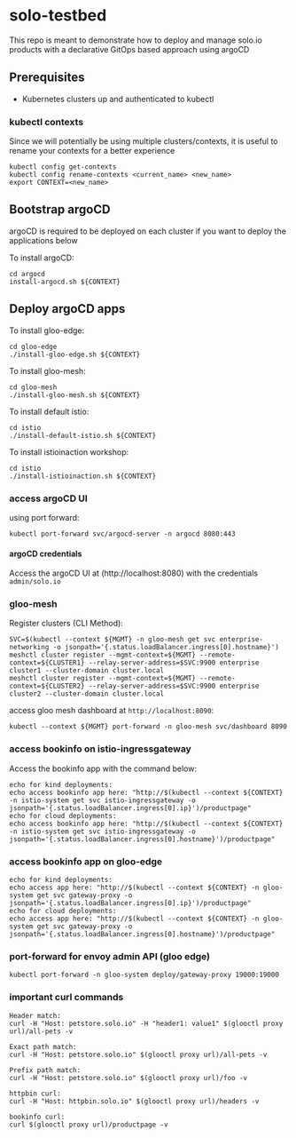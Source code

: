 # solo-testbed
This repo is meant to demonstrate how to deploy and manage solo.io products with a declarative GitOps based approach using argoCD
 
## Prerequisites
- Kubernetes clusters up and authenticated to kubectl

### kubectl contexts
Since we will potentially be using multiple clusters/contexts, it is useful to rename your contexts for a better experience
```
kubectl config get-contexts
kubectl config rename-contexts <current_name> <new_name>
export CONTEXT=<new_name>
```

## Bootstrap argoCD
argoCD is required to be deployed on each cluster if you want to deploy the applications below

To install argoCD:
```
cd argocd
install-argocd.sh ${CONTEXT}
```

## Deploy argoCD apps

To install gloo-edge:
```
cd gloo-edge
./install-gloo-edge.sh ${CONTEXT}
```

To install gloo-mesh:
```
cd gloo-mesh
./install-gloo-mesh.sh ${CONTEXT}
```

To install default istio:
```
cd istio
./install-default-istio.sh ${CONTEXT}
```

To install istioinaction workshop: 
```
cd istio
./install-istioinaction.sh ${CONTEXT}
```

### access argoCD UI
using port forward:
```
kubectl port-forward svc/argocd-server -n argocd 8080:443
```

#### argoCD credentials
Access the argoCD UI at (http://localhost:8080) with the credentials `admin/solo.io`

### gloo-mesh

Register clusters (CLI Method):
```
SVC=$(kubectl --context ${MGMT} -n gloo-mesh get svc enterprise-networking -o jsonpath='{.status.loadBalancer.ingress[0].hostname}')
meshctl cluster register --mgmt-context=${MGMT} --remote-context=${CLUSTER1} --relay-server-address=$SVC:9900 enterprise cluster1 --cluster-domain cluster.local
meshctl cluster register --mgmt-context=${MGMT} --remote-context=${CLUSTER2} --relay-server-address=$SVC:9900 enterprise cluster2 --cluster-domain cluster.local
```

access gloo mesh dashboard at `http://localhost:8090`:
```
kubectl --context ${MGMT} port-forward -n gloo-mesh svc/dashboard 8090
```

### access bookinfo on istio-ingressgateway
Access the bookinfo app with the command below:
```
echo for kind deployments:
echo access bookinfo app here: "http://$(kubectl --context ${CONTEXT} -n istio-system get svc istio-ingressgateway -o jsonpath='{.status.loadBalancer.ingress[0].ip}')/productpage"
echo for cloud deployments:
echo access bookinfo app here: "http://$(kubectl --context ${CONTEXT} -n istio-system get svc istio-ingressgateway -o jsonpath='{.status.loadBalancer.ingress[0].hostname}')/productpage"
```

### access bookinfo app on gloo-edge
```
echo for kind deployments:
echo access app here: "http://$(kubectl --context ${CONTEXT} -n gloo-system get svc gateway-proxy -o jsonpath='{.status.loadBalancer.ingress[0].ip}')/productpage"
echo for cloud deployments:
echo access app here: "http://$(kubectl --context ${CONTEXT} -n gloo-system get svc gateway-proxy -o jsonpath='{.status.loadBalancer.ingress[0].hostname}')/productpage"
```

### port-forward for envoy admin API (gloo edge)
```
kubectl port-forward -n gloo-system deploy/gateway-proxy 19000:19000
```

### important curl commands
```
Header match:
curl -H "Host: petstore.solo.io" -H "header1: value1" $(glooctl proxy url)/all-pets -v

Exact path match:
curl -H "Host: petstore.solo.io" $(glooctl proxy url)/all-pets -v

Prefix path match:
curl -H "Host: petstore.solo.io" $(glooctl proxy url)/foo -v

httpbin curl:
curl -H "Host: httpbin.solo.io" $(glooctl proxy url)/headers -v

bookinfo curl:
curl $(glooctl proxy url)/productpage -v 
```